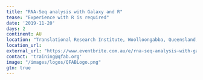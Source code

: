 ```yaml
---
title: "RNA-Seq analysis with Galaxy and R" 
tease: "Experience with R is required"
date: '2019-11-20'
days: 2
continent: AU
location: "Translational Research Institute, Woolloongabba, Queensland, Australia"
location_url: 
external_url: "https://www.eventbrite.com.au/e/rna-seq-analysis-with-galaxy-and-r-tickets-73768869675"
contact: 'training@qfab.org'
image: "/images/logos/QFABLogo.png"
gtn: true
---
```


